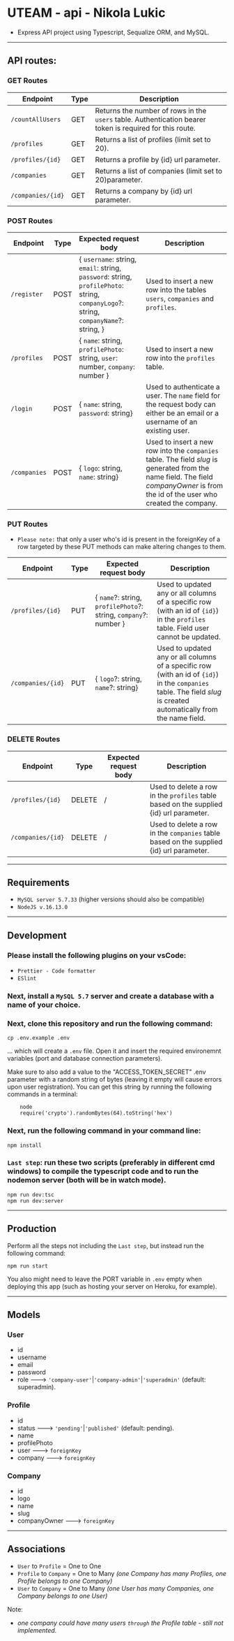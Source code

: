 # UTEAM - api - Nikola Lukic

- Express API project using Typescript, Sequalize ORM, and MySQL.

---

## API routes:

### GET Routes

| Endpoint          | Type | Description                                                                                              |
| ----------------- | ---- | -------------------------------------------------------------------------------------------------------- |
| `/countAllUsers`  | GET  | Returns the number of rows in the `users` table. Authentication bearer token is required for this route. |
| `/profiles `      | GET  | Returns a list of profiles (limit set to 20).                                                            |
| `/profiles/{id}`  | GET  | Returns a profile by {id} url parameter.                                                                 |
| `/companies`      | GET  | Returns a list of companies (limit set to 20)parameter.                                                  |
| `/companies/{id}` | GET  | Returns a company by {id} url parameter.                                                                 |

### POST Routes

| Endpoint     | Type | Expected request body                                                                                                                | Description                                                                                                                                                                          |
| ------------ | ---- | ------------------------------------------------------------------------------------------------------------------------------------ | ------------------------------------------------------------------------------------------------------------------------------------------------------------------------------------ |
| `/register`  | POST | { `username`: string, `email`: string, `password`: string, `profilePhoto`: string, `companyLogo`?: string, `companyName`?: string, } | Used to insert a new row into the tables `users`, `companies` and `profiles`.                                                                                                        |
| `/profiles`  | POST | { `name`: string, `profilePhoto`: string, `user`: number, `company`: number }                                                        | Used to insert a new row into the `profiles` table.                                                                                                                                  |
| `/login`     | POST | { `name`: string, `password`: string}                                                                                                | Used to authenticate a user. The `name` field for the request body can either be an email or a username of an existing user.                                                         |
| `/companies` | POST | { `logo`: string, `name`: string}                                                                                                    | Used to insert a new row into the `companies` table. The field _slug_ is generated from the name field. The field _companyOwner_ is from the id of the user who created the company. |

### PUT Routes

- `Please note:` that only a user who's id is present in the foreignKey of a row targeted by these PUT methods can make altering changes to them.

| Endpoint          | Type | Expected request body                                            | Description                                                                                                                                                          |
| ----------------- | ---- | ---------------------------------------------------------------- | -------------------------------------------------------------------------------------------------------------------------------------------------------------------- |
| `/profiles/{id}`  | PUT  | { `name`?: string, `profilePhoto`?: string, `company`?: number } | Used to updated any or all columns of a specific row (with an id of `{id}`) in the `profiles` table. Field user cannot be updated.                                   |
| `/companies/{id}` | PUT  | { `logo`?: string, `name`?: string}                              | Used to updated any or all columns of a specific row (with an id of `{id}`) in the `companies` table. The field _slug_ is created automatically from the name field. |

### DELETE Routes

| Endpoint          | Type   | Expected request body | Description                                                                             |
| ----------------- | ------ | --------------------- | --------------------------------------------------------------------------------------- |
| `/profiles/{id}`  | DELETE | /                     | Used to delete a row in the `profiles` table based on the supplied {id} url parameter.  |
| `/companies/{id}` | DELETE | /                     | Used to delete a row in the `companies` table based on the supplied {id} url parameter. |

---

## Requirements

- `MySQL server 5.7.33` (higher versions should also be compatible)
- `NodeJS v.16.13.0`

---

## Development

### Please install the following plugins on your vsCode:

- `Prettier - Code formatter`
- `ESlint`

### Next, install a `MySQL 5.7` server and create a database with a name of your choice.

### Next, clone this repository and run the following command:

    cp .env.example .env

... which will create a `.env` file. Open it and insert the required environemnt variables (port and database connection parameters).

Make sure to also add a value to the "ACCESS_TOKEN_SECRET" .env parameter with a random string of bytes (leaving it empty will cause errors upon user registration). You can get this string by running the following commands in a terminal:

        node
        require('crypto').randomBytes(64).toString('hex')

### Next, run the following command in your command line:

    npm install

### `Last step`: run these two scripts (preferably in different cmd windows) to compile the typescript code and to run the nodemon server (both will be in watch mode).

    npm run dev:tsc
    npm run dev:server

---

## Production

Perform all the steps not including the `Last step`, but instead run the following command:

    npm run start

You also might need to leave the PORT variable in `.env` empty when deploying this app (such as hosting your server on Heroku, for example).

---

## Models

### User

- id
- username
- email
- password
- role ---> `'company-user'`|`'company-admin'`|`'superadmin'` (default: superadmin).

### Profile

- id
- status ---> `'pending'`|`'published'` (default: pending).
- name
- profilePhoto
- user ---> `foreignKey`
- company ---> `foreignKey`

### Company

- id
- logo
- name
- slug
- companyOwner ---> `foreignKey`

---

## Associations

- `User` to `Profile` = One to One
- `Profile` to `Company` = One to Many _(one Company has many Profiles, one Profile belongs to one Company)_
- `User` to `Company` = One to Many _(one User has many Companies, one Company belongs to one User)_

Note:

- _one company could have many users `through` the Profile table - still not implemented._
